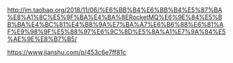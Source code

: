 http://jm.taobao.org/2018/11/06/%E6%BB%B4%E6%BB%B4%E5%87%BA%E8%A1%8C%E5%9F%BA%E4%BA%8ERocketMQ%E6%9E%84%E5%BB%BA%E4%BC%81%E4%B8%9A%E7%BA%A7%E6%B6%88%E6%81%AF%E9%98%9F%E5%88%97%E6%9C%8D%E5%8A%A1%E7%9A%84%E5%AE%9E%E8%B7%B5/

https://www.jianshu.com/p/453c6e7ff81c